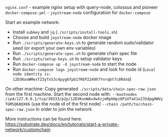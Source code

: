 `nginx.conf` - example nginx setup with query-node, colossus and pioneer
`docker-compose.yml` - `joystream-node` configuration for `docker-compose`

Start an example network:
- Install `subkey` and `jq` (`./scripts/install-tools.sh`)
- Choose and build `joystream-node` docker image
- Run `./scripts/generate-keys.sh` to generate random sudo/validator seed (or export your own env variables)
- Run `./scripts/generate-spec.sh` to generate chain spec file
- Run `./scripts/setup-keys.sh` to setup validator keys
- Run `docker-compose up -d joystream-node` to start the node
- Run `docker-compose logs joystream-node` and look for node id (`Local node identity is: 12D3KooWMexTZ3yTxS3c4pyg6fpb1fREP2249h7Yvrqbt7c8Rdxb`)

On other machine:
Copy generated `./scripts/data/chain-spec-raw.json` from the first machine.
Start the second node with:
`--bootnodes /ip4/127.0.0.1/tcp/30333/p2p/12D3KooWAvdwXzjmRpkHpz8PzUTaX1o23SdpgAWVyTGMSQ68QXK6` (use the node id of the first node)
`--chain /path/to/chain-spec-raw.json`
In order to join the network

More instructions can be found here: https://substrate.dev/docs/en/tutorials/start-a-private-network/customchain
